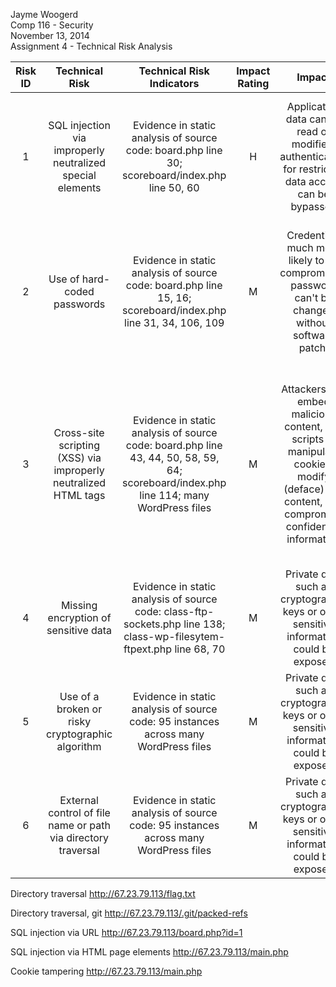 Jayme Woogerd  
Comp 116 - Security  
November 13, 2014  
Assignment 4 - Technical Risk Analysis   

| Risk ID | Technical Risk | Technical Risk Indicators | Impact Rating | Impact | Mitigation | Validation Steps |
| :-: | :------: | :------: | :--------:| :----: | :--: | :----: |
| 1 | SQL injection via improperly neutralized special elements | Evidence in static analysis of source code: board.php line 30; scoreboard/index.php  line 50, 60 | H | Application data can be read or modified; authentication for restricted data access can be bypassed | Use parameterized prepared statements for all constructed SQL queries; always validate user-supplied input | |
| 2 | Use of hard-coded passwords | Evidence in static analysis of source code: board.php line 15, 16; scoreboard/index.php  line 31, 34, 106, 109 | M |  Credentials much more likely to be compromised; password can't be changed without software patch; | Don't hardcode passwords, store them (properly) outside the application; follow best practices for credential storage | - |
| 3 | Cross-site scripting (XSS) via improperly neutralized HTML tags | Evidence in static analysis of source code: board.php line 43, 44, 50, 58, 59, 64; scoreboard/index.php  line 114; many WordPress files | M | Attackers can embed malicious content, e.g. scripts to manipulate cookies, modify (deface) site content, and compromise confidential information | Validate (escape) all user input used to construct any portion of an HTTP response; customize escaping method to specific use case (e.g. HTML, attribute escaping) | - |
| 4 | Missing encryption of sensitive data | Evidence in static analysis of source code: class-ftp-sockets.php line 138; class-wp-filesytem-ftpext.php line 68, 70| M | Private data such as cryptographic keys or other sensitive information could be exposed | Ensure all sensitive data is properly encrypted | - |
| 5 | Use of a broken or risky cryptographic algorithm | Evidence in static analysis of source code: 95 instances across many WordPress files | M | Private data such as cryptographic keys or other sensitive information could be exposed | Ensure all sensitive data is properly encrypted | - |
| 6 | External control of file name or path via directory traversal | Evidence in static analysis of source code: 95 instances across many WordPress files | M | Private data such as cryptographic keys or other sensitive information could be exposed | Ensure all sensitive data is properly encrypted | - |


Directory traversal
http://67.23.79.113/flag.txt

Directory traversal, git
http://67.23.79.113/.git/packed-refs

SQL injection via URL
http://67.23.79.113/board.php?id=1

SQL injection via HTML page elements
http://67.23.79.113/main.php

Cookie tampering
http://67.23.79.113/main.php